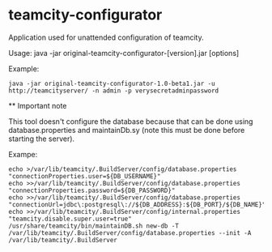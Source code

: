 # teamcity-configurator

Application used for unattended configuration of teamcity.

Usage: java -jar original-teamcity-configurator-[version].jar [options]

Example:

```
java -jar original-teamcity-configurator-1.0-beta1.jar -u http://teamcityserver/ -n admin -p verysecretadminpassword
```

** Important note

This tool doesn't configure the database because that can be done using database.properties and maintainDb.sy (note this 
must be done before starting the server).

Exampe:

```
echo >/var/lib/teamcity/.BuildServer/config/database.properties "connectionProperties.user=${DB_USERNAME}"
echo >>/var/lib/teamcity/.BuildServer/config/database.properties "connectionProperties.password=${DB_PASSWORD}"
echo >>/var/lib/teamcity/.BuildServer/config/database.properties "connectionUrl=jdbc\:postgresql\://${DB_ADDRESS}:${DB_PORT}/${DB_NAME}"
echo >>/var/lib/teamcity/.BuildServer/config/internal.properties "teamcity.disable.super.user=true"
/usr/share/teamcity/bin/maintainDB.sh new-db -T /var/lib/teamcity/.BuildServer/config/database.properties --init -A /var/lib/teamcity/.BuildServer
```